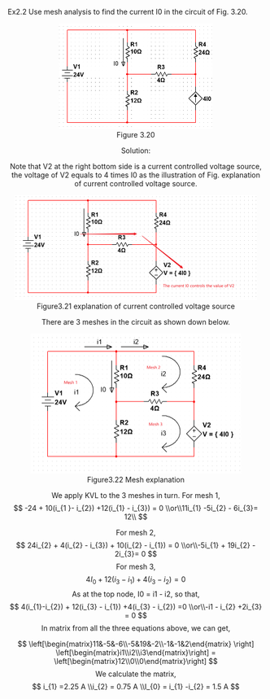 Ex2.2 Use mesh analysis to find the current I0 in the circuit of Fig. 3.20.

<div align=center><img src="Figure 3.20.png" style="zoom:50%;" />
<center>Figure 3.20</center>


Solution:

Note that V2 at the right bottom side is a current controlled voltage source, the voltage of V2 equals to 4 times I0 as the illustration of Fig. explanation of current controlled voltage source.

<div align=center><img src="explanation of current controlled voltage source.png" style="zoom:50%;" />
<center>Figure3.21 explanation of current controlled voltage source</center>

There are 3 meshes in the circuit as shown down below.

<div align=center><img src="Mesh explanation.png" style="zoom:50%;" />
<center>Figure3.22 Mesh explanation</center>

We apply KVL to the 3 meshes in turn. For mesh 1,
$$
-24 + 10(i_{1 }- i_{2}) +12(i_{1} - i_{3}) = 0 \\or\\11i_{1} -5i_{2} - 6i_{3}= 12\\
$$


For mesh 2,
$$
24i_{2} + 4(i_{2} - i_{3}) + 10(i_{2} - i_{1}) = 0 \\or\\-5i_{1} + 19i_{2} - 2i_{3}= 0
$$
For mesh 3,
$$
4I_{0} + 12(i_{3} - i_{1}) +4(i_{3} - i_{2}) = 0
$$
As at the top node, I0 = i1 - i2, so that,
$$
4(i_{1}-i_{2}) + 12(i_{3} - i_{1}) +4(i_{3} - i_{2}) =0 \\or\\-i1 - i_{2} +2i_{3} = 0
$$
In matrix from all the three equations above, we can get,

$$
\left[\begin{matrix}11&-5&-6\\-5&19&-2\\-1&-1&2\end{matrix} \right] 
\left[\begin{matrix}i1\\i2\\i3\end{matrix}\right] =
\left[\begin{matrix}12\\0\\0\end{matrix}\right]
$$
We calculate the matrix,
$$
i_{1} =2.25 A \\i_{2} = 0.75 A \\I_{0} = i_{1} -i_{2} = 1.5 A
$$

